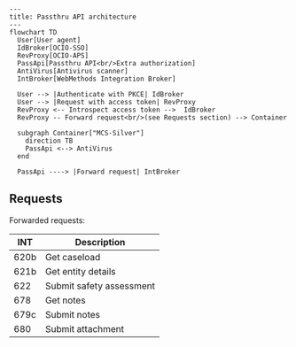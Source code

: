 ```mermaid
---
title: Passthru API architecture
---
flowchart TD
  User[User agent]
  IdBroker[OCIO-SSO]
  RevProxy[OCIO-APS]
  PassApi[Passthru API<br/>Extra authorization]
  AntiVirus[Antivirus scanner]
  IntBroker[WebMethods Integration Broker]

  User --> |Authenticate with PKCE| IdBroker
  User --> |Request with access token| RevProxy
  RevProxy <-- Introspect access token -->  IdBroker
  RevProxy -- Forward request<br/>(see Requests section) --> Container

  subgraph Container["MCS-Silver"]
    direction TB
    PassApi <--> AntiVirus
  end

  PassApi ----> |Forward request| IntBroker
```

## Requests

Forwarded requests:

| INT | Description |
|-|-|
| 620b | Get caseload |
| 621b | Get entity details |
| 622 | Submit safety assessment |
| 678 | Get notes |
| 679c | Submit notes |
| 680 | Submit attachment |

